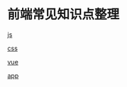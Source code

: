 # 前端常见知识点整理

[js](https://github.com/dsky1990/frontend-interview/blob/master/js/js.md)

[css](https://github.com/dsky1990/frontend-interview/blob/master/css/css.md)

[vue](https://github.com/dsky1990/frontend-interview/blob/master/vue/vue.md)

[app](https://github.com/dsky1990/frontend-interview/blob/master/app/app.md)
